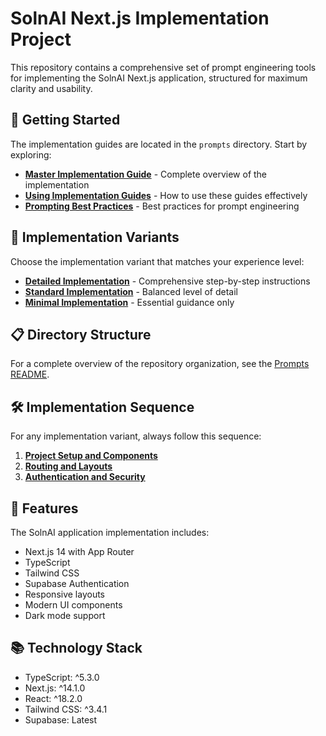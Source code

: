 # SolnAI Next.js Implementation Project

This repository contains a comprehensive set of prompt engineering tools for implementing the SolnAI Next.js application, structured for maximum clarity and usability.

## 📁 Getting Started

The implementation guides are located in the `prompts` directory. Start by exploring:

- [**Master Implementation Guide**](prompts/guides/master-implementation-guide.md) - Complete overview of the implementation
- [**Using Implementation Guides**](prompts/guides/using-implementation-guides.md) - How to use these guides effectively
- [**Prompting Best Practices**](prompts/guides/prompting-best-practices.md) - Best practices for prompt engineering

## 🚀 Implementation Variants

Choose the implementation variant that matches your experience level:

- [**Detailed Implementation**](prompts/implementation-variants/detailed/) - Comprehensive step-by-step instructions
- [**Standard Implementation**](prompts/implementation-variants/standard/) - Balanced level of detail
- [**Minimal Implementation**](prompts/implementation-variants/minimal/) - Essential guidance only

## 📋 Directory Structure

For a complete overview of the repository organization, see the [Prompts README](prompts/README.md).

## 🛠️ Implementation Sequence

For any implementation variant, always follow this sequence:

1. [**Project Setup and Components**](prompts/implementation-variants/detailed/01-project-setup-and-components.md)
2. [**Routing and Layouts**](prompts/implementation-variants/detailed/02-routing-and-layouts.md)
3. [**Authentication and Security**](prompts/implementation-variants/detailed/03-authentication-and-security.md)

## 🌟 Features

The SolnAI application implementation includes:

- Next.js 14 with App Router
- TypeScript
- Tailwind CSS
- Supabase Authentication
- Responsive layouts
- Modern UI components
- Dark mode support

## 📚 Technology Stack

- TypeScript: ^5.3.0
- Next.js: ^14.1.0
- React: ^18.2.0
- Tailwind CSS: ^3.4.1
- Supabase: Latest
